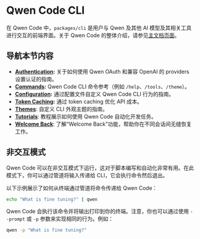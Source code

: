 # Qwen Code CLI

在 Qwen Code 中，`packages/cli` 是用户与 Qwen 及其他 AI 模型及其相关工具进行交互的前端界面。关于 Qwen Code 的整体介绍，请参见[主文档页面](../index.md)。

## 导航本节内容

- **[Authentication](./authentication.md):** 关于如何使用 Qwen OAuth 和兼容 OpenAI 的 providers 设置认证的指南。
- **[Commands](./commands.md):** Qwen Code CLI 命令参考（例如 `/help`、`/tools`、`/theme`）。
- **[Configuration](./configuration.md):** 通过配置文件自定义 Qwen Code CLI 行为的指南。
- **[Token Caching](./token-caching.md):** 通过 token caching 优化 API 成本。
- **[Themes](./themes.md)**: 自定义 CLI 外观主题的指南。
- **[Tutorials](tutorials.md)**: 教程展示如何使用 Qwen Code 自动化开发任务。
- **[Welcome Back](./welcome-back.md)**: 了解“Welcome Back”功能，帮助你在不同会话间无缝恢复工作。

## 非交互模式

Qwen Code 可以在非交互模式下运行，这对于脚本编写和自动化非常有用。在此模式下，你可以通过管道将输入传递给 CLI，它会执行命令然后退出。

以下示例展示了如何从终端通过管道将命令传递给 Qwen Code：

```bash
echo "What is fine tuning?" | qwen
```

Qwen Code 会执行该命令并将输出打印到你的终端。注意，你也可以通过使用 `--prompt` 或 `-p` 参数来实现相同的行为。例如：

```bash
qwen -p "What is fine tuning?"
```